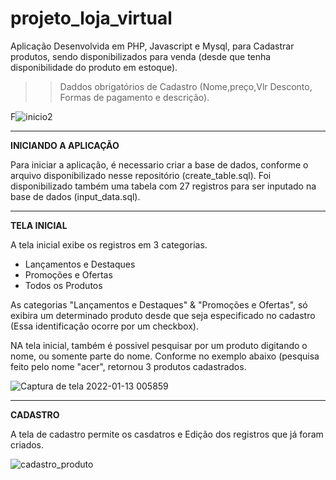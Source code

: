 # projeto_loja_virtual

Aplicação Desenvolvida em PHP, Javascript e Mysql, para Cadastrar produtos, sendo disponibilizados para venda (desde que tenha disponibilidade do produto em estoque).

>> Daddos obrigatórios de Cadastro
(Nome,preço,Vlr Desconto, Formas de pagamento e descrição). 

 F![inicio2](https://user-images.githubusercontent.com/49642934/149069059-2a74e150-c4fd-4e7c-bdd5-5cd342277601.png)
 
-----------------------

**INICIANDO A APLICAÇÃO**

Para iniciar a aplicação, é necessario criar a base de dados, conforme o arquivo disponibilizado nesse repositório (create_table.sql).
Foi disponibilizado também uma tabela com 27 registros para ser inputado na base de dados (input_data.sql).


-----------------------

**TELA INICIAL**

A tela inicial exibe os registros em 3 categorias. 

* Lançamentos e Destaques
* Promoções e Ofertas
* Todos os Produtos

As categorias "Lançamentos e Destaques" &  "Promoções e Ofertas", só exibira um determinado produto desde que seja especificado no cadastro (Essa identificação ocorre por um checkbox).

NA tela inicial, também é possivel pesquisar por um produto digitando o nome, ou somente parte do nome. Conforme no exemplo abaixo (pesquisa feito pelo nome "acer", retornou 3 produtos cadastrados.

![Captura de tela 2022-01-13 005859](https://user-images.githubusercontent.com/49642934/149263516-50c56195-8f23-4fc3-97c8-d363a79988f3.png)


-----------------------

**CADASTRO**

A tela de cadastro permite os casdatros e Edição dos registros que já foram criados.


![cadastro_produto](https://user-images.githubusercontent.com/49642934/149070106-3bcd9e6e-d028-415a-bd11-d74aaa97ea4b.png)




